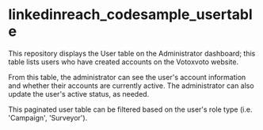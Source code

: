 # linkedinreach_codesample_usertable

This repository displays the User table on the Administrator dashboard; this table lists users who have created accounts on the Votoxvoto website.

From this table, the administrator can see the user's account information and whether their accounts are currently active. The administrator can also update the user's active status, as needed.

This paginated user table can be filtered based on the user's role type (i.e. 'Campaign', 'Surveyor').
